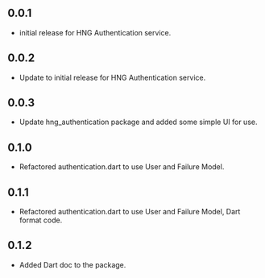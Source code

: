 ## 0.0.1

* initial release for HNG Authentication service.

## 0.0.2

* Update to initial release for HNG Authentication service.

## 0.0.3
* Update hng_authentication package and added some simple UI for use. 

## 0.1.0
* Refactored authentication.dart to use User and Failure Model. 

## 0.1.1
* Refactored authentication.dart to use User and Failure Model, Dart format code.

## 0.1.2
* Added Dart doc to the package.